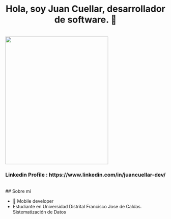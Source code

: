 <div align="center">
<h1 align="center">Hola, soy Juan Cuellar, desarrollador de software.</a> 👋</h1>
<br>
</div>

<img src="https://media.licdn.com/dms/image/D4E16AQGgPtjbJgxCBA/profile-displaybackgroundimage-shrink_350_1400/0/1697390400226?e=1703116800&v=beta&t=gKY2JEt91TXscSuFrSubLetVZIaIBWrJBaWGfN6xJzg" width="80%" height="400">
<br>

<h3>Linkedin Profile : 
https://www.linkedin.com/in/juancuellar-dev/</h3>

<br>
## Sobre mi

- 📲 Mobile developer
- Estudiante en Universidad Distrital Francisco Jose de Caldas. Sistematización de Datos
<br>

